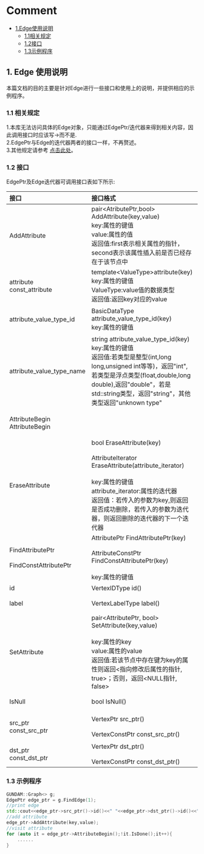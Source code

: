 # Comment 
- [1.Edge使用说明](#1-edge-%E4%BD%BF%E7%94%A8%E8%AF%B4%E6%98%8E)
   - [1.1相关规定](#11-%E7%9B%B8%E5%85%B3%E8%A7%84%E5%AE%9A)
   - [1.2接口](#12-%E6%8E%A5%E5%8F%A3)
   - [1.3示例程序](#13-%E7%A4%BA%E4%BE%8B%E7%A8%8B%E5%BA%8F)
## 1. Edge 使用说明

本篇文档的目的主要是针对Edge进行一些接口和使用上的说明，并提供相应的示例程序。

### 1.1 相关规定

1.本库无法访问具体的Edge对象，只能通过EdgePtr/迭代器来得到相关内容，因此调用接口时应该写->而不是.<br>
2.EdgePtr与Edge的迭代器两者的接口一样，不再赘述。<br>
3.其他规定请参考 [点击此处](./graph.md)。

### 1.2 接口
EdgePtr及Edge迭代器可调用接口表如下所示:


|接口|接口格式|接口说明|
|:--|:--|:--|
|AddAttribute|pair\<AtributePtr,bool\> AddAttribute(key,value)<br>key:属性的键值<br>value:属性的值<br>返回值:first表示相关属性的指针，second表示该属性插入前是否已经存在于该节点中|往节点中加入属性key值为key,value值为value的属性|
|attribute<br>const_attribute|template\<ValueType\>attribute(key)<br>key:属性的键值<br>ValueType:value值的数据类型<br>返回值:返回key对应的value|得到该节点键值为key的value/常量value|
|attribute_value_type_id|BasicDataType attribute_value_type_id(key)<br>key:属性的键值|得到该节点键值为key的value的类型的id|
|attribute_value_type_name|string attribute_value_type_id(key)<br>key:属性的键值<br>返回值:若类型是整型(int,long long,unsigned int等等)，返回"int",若类型是浮点类型(float,double,long double),返回"double"，若是std::string类型，返回"string"，其他类型返回"unknown type"|得到该节点键值为key的value的类型的名字|
|AttributeBegin<br>AttributeBegin||得到这个节点属性的迭代器/常量迭代器|
|EraseAttribute|bool EraseAttribute(key)<br><br>AttributeIterator EraseAttribute(attribute_iterator)<br><br>key:属性的键值<br>attribute_iterator:属性的迭代器<br>返回值：若传入的参数为key,则返回是否成功删除，若传入的参数为迭代器，则返回删除的迭代器的下一个迭代器|删除该节点键值为key的属性或删除属性迭代器为attribute_iterator的属性|
|FindAttributePtr<br><br>FindConstAttributePtr|AttributePtr FindAttributePtr(key)<br><br>AttributeConstPtr FindConstAttributePtr(key)<br><br>key:属性的键值|找到该节点键值为key对应的Attribute指针/常量指针|
|id|VertexIDType id()|得到该节点的id|
|label|VertexLabelType label()|得到该节点的label|
|SetAttribute|pair<AttributePtr, bool> SetAttribute(key,value)<br><br>key:属性的key<br>value:属性的value<br>返回值:若该节点中存在键为key的属性则返回<指向修改后属性的指针, true>；否则，返回<NULL指针, false>|将该节点中键为key的属性的值设为value|
|IsNull|bool IsNull()|判断指针是否非空|
|src_ptr<br>const_src_ptr|VertexPtr src_ptr()<br><br>VertexConstPtr const_src_ptr()|得到这个边的起点的指针/常量指针|
|dst_ptr<br>const_dst_ptr|VertexPtr dst_ptr()<br><br>VertexConstPtr const_dst_ptr()|得到这个边的终点的指针|


### 1.3 示例程序
```c++
GUNDAM::Graph<> g;
EdgePtr edge_ptr = g.FindEdge(1);
//print edge
std::cout<<edge_ptr->src_ptr()->id()<<" "<<edge_ptr->dst_ptr()->id()<<" "<<edge_ptr->label()<<" "<<edge_ptr->id()<<std::endl;
//add attribute
edge_ptr->AddAttribute(key,value);
//visit attribute
for (auto it = edge_ptr->AttributeBegin();!it.IsDone();it++){
    ......
}
```